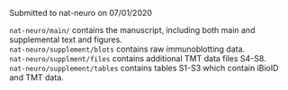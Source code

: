 Submitted to nat-neuro on 07/01/2020

`nat-neuro/main/` contains the manuscript, including both main and supplemental text and figures.  
`nat-neuro/supplement/blots` contains raw immunoblotting data.  
`nat-neuro/supplment/files` contains additional TMT data files S4-S8.  
`nat-neuro/supplement/tables` contains tables S1-S3 which contain iBioID and TMT data.  
